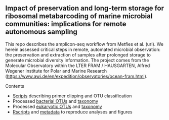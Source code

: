 ## Impact of preservation and long-term storage for ribosomal metabarcoding of marine microbial communities: implications for remote autonomous sampling  

This repo describes the amplicon-seq workflow from Metfies et al. (url). We herein assessed critical steps in remote, automated microbial observation: the preservation and extraction of samples after prolonged storage to generate microbial diversity information. The project comes from the Molecular Observatory within the LTER FRAM / HAUSGARTEN, Alfred Wegener Institute for Polar and Marine Research (https://www.awi.de/en/expedition/observatories/ocean-fram.html).

Contents

- [Scripts](./amplicons) describing primer clipping and OTU classification
- Processed [bacterial OTUs](./amplicons/bac_otu.txt) and [taxonomy](./amplicons/bac_tax.txt)
- Processed [eukaryotic OTUs](./amplicons/euk_otu.txt) and [taxonomy](./amplicons/euk_tax.txt)
- [Rscripts](./dataAnalysis) and [metadata](./dataAnalysis/metadata.txt) to reproduce analyses and figures
